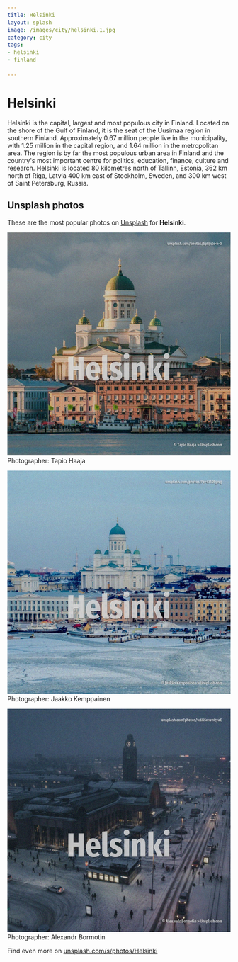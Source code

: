```yaml
---
title: Helsinki
layout: splash
image: /images/city/helsinki.1.jpg
category: city
tags:
- helsinki
- finland

---
```

# Helsinki

Helsinki  is the capital, largest and most populous city in Finland. Located on the shore of the Gulf of Finland, it is the seat of the Uusimaa region in southern  Finland. Approximately 0.67 million people live in the municipality, with 1.25 million in the capital  region, and 1.64 million in the metropolitan area. The region is by far the most populous urban area in Finland and the country's most important  centre for politics, education, finance, culture and research. Helsinki is located 80 kilometres  north of Tallinn, Estonia, 362 km  north of Riga, Latvia 400 km   east of Stockholm, Sweden, and 300 km  west of Saint Petersburg, Russia. 

 
## Unsplash photos
These are the most popular photos on [Unsplash](https://unsplash.com) for **Helsinki**.
 
![Helsinki](/images/city/helsinki.1.jpg)
Photographer:  Tapio Haaja
 
![Helsinki](/images/city/helsinki.2.jpg)
Photographer:  Jaakko Kemppainen
 
![Helsinki](/images/city/helsinki.3.jpg)
Photographer:  Alexandr Bormotin
 
Find even more on [unsplash.com/s/photos/Helsinki](https://unsplash.com/s/photos/Helsinki)
 
